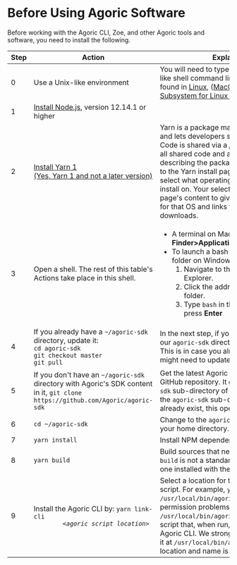 
# Before Using Agoric Software

Before working with the Agoric CLI, Zoe, and other Agoric tools and
software, you need to install the following.

<table>
  <thead>
    <tr>
      <th><b>Step</b></th>
      <th><b>Action</b></th>
      <th><b>Explanation</b></th>
    </tr>
  </thead>
  <tbody>
    <tr>
      <td>0</td>
      <td>Use a Unix-like environment</td>
      <td>You will need to type commands at a Bash-like shell command line prompt,
        such as is found in <a href="https://en.wikipedia.org/wiki/Linux">Linux</a>, 
        (<a href="https://www.apple.com/macos/">MacOS</a>, or
        <a href="https://docs.microsoft.com/en-us/windows/wsl/">Windows Subsystem for Linux (wsl)</a>.</td>
    <tr>
      <td>1</td>
      <td><a href="https://nodejs.org/">Install Node.js</a>, version 12.14.1 or higher</td>
      <td></td>
    </tr>
    <tr>
      <td>2</td>
      <td><a href="https://classic.yarnpkg.com/en/docs/install">Install Yarn 1<br>(Yes, Yarn 1 and not a later version)</a></td>
      <td>Yarn is a package manager for your code and lets developers
    share code with others. Code is shared via a <i>package</i> that contains all shared code and a
    <code>package.json</code> file describing the package. The link takes you to 
    the Yarn install page, where you first select what operating system you want to
    install on. Your selection changes the page's content to give install instructions for that 
    OS and links to the needed downloads.</td>
    </tr>
    <tr>
      <td>3</td>
      <td>Open a shell. The rest of this table's Actions take place in
    this shell.</td>
      <td><ul><li>A terminal on Macs; see 
        <b>Finder&gt;Applications&gt;Utilities&gt;terminal</b></li>
        <li>To launch a bash shell at a specific folder on Windows 10:
          <ol><li>Navigate to that folder in File Explorer.</li>
            <li>Click the address bar while in that folder.</li>
            <li>Type <code>bash</code> in the address bar and press <b>Enter</b>
            </li></ol></li></ul>  
      </td>
    </tr>
    <tr>
      <td>4</td>
      <td>If you already have a <code>~/agoric-sdk</code> directory, update it: 
        <br><code>cd agoric-sdk</code>
        <br><code>git checkout master</code>
        <br><code>git pull</code>
      </td>
      <td>In the next step, if you don't have a copy of our <code>agoric-sdk</code> directory, you'll get one. This is in case you already have one and might need to update it.</td>
    </tr>
    <tr>
      <td>5</td>
      <td>If you don't have an <code>~/agoric-sdk</code> directory with Agoric's SDK content in it,
        <code>git clone https://github.com/Agoric/agoric-sdk</code></td> 
      <td>Get the latest Agoric SDK from the Agoric GitHub
    repository. It goes into the 
        <code>agoric-sdk</code> sub-directory of your home directory.
        If the <code>agoric-sdk</code> sub-directory doesn't already exist, 
        this operation creates it.
      </td>
    </tr>
    <tr>
      <td>6</td>
      <td><code>cd ~/agoric-sdk</code></td>
      <td>Change to the <code>agoric-sdk</code> subdirectory in your home
    directory.</td>
    </tr>
    <tr>
      <td>7</td>
      <td><code>yarn install</code></td>
      <td>Install NPM dependencies.</td>
    </tr>
    <tr>
      <td>8</td>
      <td><code>yarn build</code></td>
      <td>Build sources that need compiling. <b>Note:</b>
    <code>build</code> is not a standard <code>yarn</code> command,
    but one installed with the Agoric SDK.</td>
    </tr>
    <tr>
      <td>9</td>
      <td>Install the Agoric CLI by: <code>yarn link-cli 
        &lt;<i>agoric script location</i>&gt;</code></td>
      <td>Select a location for the Agoric wrapper script. For example,
        <code>yarn link-cli /usr/local/bin/agoric</code> (or if that fails
        with permission problems, <code>sudo yarn link-cli /usr/local/bin/agoric</code>)
        This creates a shell script that, when run, accesses the SDK's Agoric CLI. We 
        strongly recommend putting it at <code>/usr/local/bin/agoric</code>, but its specific 
        location and name is up to you.
      </td>
    </tr>
  </tbody>
</table>

